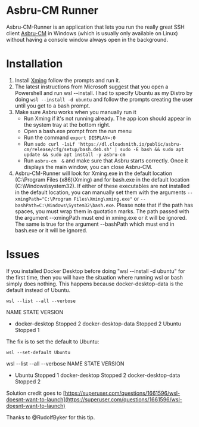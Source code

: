 # Asbru-CM Runner

Asbru-CM-Runner is an application that lets you run the really great SSH client [Asbru-CM](https://www.asbru-cm.net) in Windows (which is usually only available on Linux) without having a console window always open in the background.

# Installation
1. Install [Xming](http://www.straightrunning.com/XmingNotes/) follow the prompts and run it.
3. The latest instructions from Microsoft suggest that you open a Powershell and run wsl --install. I had to specify Ubuntu as my Distro by doing `wsl --install -d ubuntu` and follow the prompts creating the user until you get to a bash prompt.
4. Make sure Asbru works when you manually run it
   - Run Xming if it's not running already. The app icon should appear in the system tray at the bottom right.
   - Open a bash.exe prompt from the run menu
   - Run the command `export DISPLAY=:0`
   - Run `sudo curl -1sLf 'https://dl.cloudsmith.io/public/asbru-cm/release/cfg/setup/bash.deb.sh' | sudo -E bash && sudo apt update && sudo apt install -y asbru-cm`
   - Run `asbru-cm  &` and make sure that Asbru starts correctly. Once it displays the main window, you can close Asbru-CM.
5. Asbru-CM-Runner will look for Xming.exe in the default location (C:\Program Files (x86)\Xming) and for bash.exe in the default location (C:\Windows\system32\). If either of these executables are not installed in the default location, you can manually set them with the arguments `--xmingPath="C:\Program Files\Xming\xming.exe"` or `--bashPath=C:\Windows\System32\bash.exe`. Please note that if the path has spaces, you must wrap them in quotation marks. The path passed with the argument --xmingPath must end in xming.exe or it will be ignored. The same  is true for the argument --bashPath which must end in bash.exe or it will be ignored.

# Issues

If you installed Docker Desktop before doing "wsl --install -d ubuntu" for the first time, then you will have the situation where running wsl or bash simply does nothing. This happens because docker-desktop-data is the default instead of Ubuntu.

`wsl --list --all --verbose`

 NAME                   STATE           VERSION
* docker-desktop         Stopped         2
  docker-desktop-data    Stopped         2
  Ubuntu                 Stopped         1
  
The fix is to set the default to Ubuntu:

`wsl --set-default Ubuntu`

wsl --list --all --verbose
  NAME                   STATE           VERSION
* Ubuntu                 Stopped         1
  docker-desktop         Stopped         2
  docker-desktop-data    Stopped         2
  
  
Solution credit goes to [https://superuser.com/questions/1661596/wsl-doesnt-want-to-launch](https://superuser.com/questions/1661596/wsl-doesnt-want-to-launch)

Thanks to @RudolfByker for this tip.
